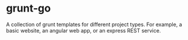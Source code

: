 grunt-go
========

A collection of grunt templates for different project types. For example, a basic website, an angular web app, or an express REST service.